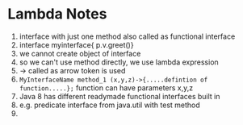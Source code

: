 # Lambda Notes

1. interface with just one method also called as functional interface
2. interface myinterface{ p.v.greet()}
3. we cannot create object of interface
4. so we can't use method directly, we use lambda expression
5. -> called as arrow token is used
6. `MyInterfaceName method_1 (x,y,z)->{.....defintion of function.....};` function can have parameters x,y,z
7. Java 8 has different readymade functional interfaces built in
8. e.g. predicate interface from java.util with test method
9. 